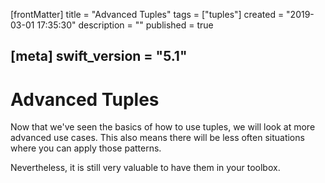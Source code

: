 [frontMatter]
title = "Advanced Tuples"
tags = ["tuples"]
created = "2019-03-01 17:35:30"
description = ""
published = true

[meta]
swift_version = "5.1"
---

# Advanced Tuples

Now that we've seen the basics of how to use tuples, we will 
look at more advanced use cases. This also means there will be
less often situations where you can apply those patterns.

Nevertheless, it is still very valuable to have them in your
toolbox.
